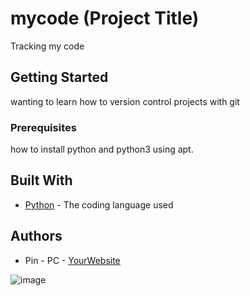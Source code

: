 # mycode (Project Title)

Tracking my code

## Getting Started

wanting to learn how to version control projects with git

### Prerequisites

how to install python and python3 using apt.

## Built With

* [Python](https://www.python.org/) - The coding language used

## Authors

* Pin - PC - [YourWebsite](https://example.com/)

![image](https://user-images.githubusercontent.com/87328565/125507662-4fb04ef9-ce34-4bf3-bb53-06dfc20284b8.png)
